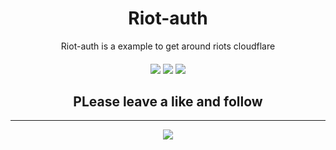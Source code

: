 <h1 align="center">
  Riot-auth
</h1>

<p align="center">
  Riot-auth is a example to get around riots cloudflare
</p>

<h4 align="center">
</h4>

<p align="center">
  <img src="https://img.shields.io/github/followers/Prodzify?style=socia"> </a>
  <img src="https://img.shields.io/github/stars/Prodzify/Riot-auth?style=social"> </a>
  <img src="https://img.shields.io/github/watchers/Prodzify/Riot-auth?style=social"> </a>
</p>
<h2 align="center">
  PLease  leave a like and follow
</h2>

---
<p align="center"> 
  <kbd>
<img src="https://user-images.githubusercontent.com/90693180/194611506-7ec6edba-7707-47e4-8e8d-88cc72e0cd64.png"></img>
  </kbd>
</p>


